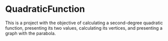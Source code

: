 # QuadraticFunction
This is a project with the objective of calculating a second-degree quadratic function, presenting its two values, calculating its vertices, and presenting a graph with the parabola.
